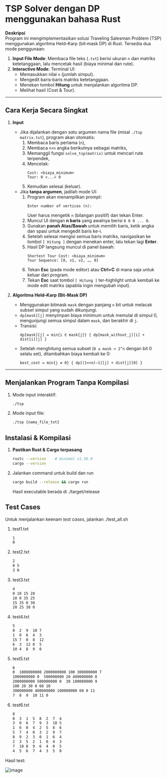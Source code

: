 # TSP Solver dengan DP menggunakan bahasa Rust

**Deskripsi**  
Program ini mengimplementasikan solusi Traveling Salesman Problem (TSP) menggunakan algoritma Held–Karp (bit‐mask DP) di Rust. Tersedia dua mode penggunaan:

1. **Input File Mode**: Membaca file teks (`.txt`) berisi ukuran `n` dan matriks ketetanggaan, lalu mencetak hasil (biaya minimal dan rute).  
2. **Interactive Mode**: Terminal UI:
   - Memasukkan nilai `n` (jumlah simpul).  
   - Mengedit baris‐baris matriks ketetanggaan.  
   - Menekan tombol **Hitung** untuk menjalankan algoritma DP.  
   - Melihat hasil (Cost & Tour).

---

## Cara Kerja Secara Singkat

1. **Input**  
   - Jika dijalankan dengan _satu_ argumen nama file (misal `./tsp matrix.txt`), program akan otomatis:
     1. Membaca baris pertama (`n`),  
     2. Membaca `n×n` angka berikutnya sebagai matriks,  
     3. Memanggil fungsi `solve_tsp(matrix)` untuk mencari rute terpendek,  
     4. Mencetak:
        ```
        Cost: <biaya_minimum>
        Tour: 0 <...> 0
        ```
     5. Kemudian selesai (keluar).  
   - Jika **tanpa argumen**, jadilah mode UI:
     1. Program akan menampilkan prompt:
        ```
        Enter number of vertices (n):
        ```  
        User harus mengetik `n` (bilangan positif) dan tekan Enter.  
     2. Muncul UI dengan **n baris** yang awalnya berisi `0 0 0 ... 0`.  
     3. Gunakan **panah Atas/Bawah** untuk memilih baris, ketik angka dan spasi untuk mengedit baris ke-i.  
     4. Setelah selesai mengisi semua baris matriks, navigasikan ke tombol `[ Hitung ]` dengan menekan enter, lalu tekan lagi **Enter**.  
     5. Hasil DP langsung muncul di panel bawah:  
        ```
        Shortest Tour Cost: <biaya_minimum>
        Tour Sequence: [0, v1, v2, …, 0]
        ```  
     6. Tekan **Esc** (pada mode editor) atau **Ctrl+C** di mana saja untuk keluar dari program.  
     7. Tekan **Esc** saat tombol `[ Hitung ]` ter-highlight untuk kembali ke mode edit matriks (apabila ingin mengubah input).

2. **Algoritma Held–Karp (Bit‐Mask DP)**  
   - Menggunakan bitmask `mask` dengan panjang `n` bit untuk melacak subset simpul yang sudah dikunjungi.  
   - `dp[mask][j]` menyimpan biaya minimum untuk memulai di simpul 0, mengunjungi semua simpul dalam `mask`, dan berakhir di `j`.  
   - Transisi:  
     ```
     dp[mask][j] = min{i ∈ mask{j}} { dp[mask_without_j][i] + dist[i][j] }
     ```  
   - Setelah menghitung semua subset (`0 ≤ mask < 2^n` dengan bit 0 selalu set), ditambahkan biaya kembali ke 0:  
     ```
     best_cost = min{j ≠ 0} { dp[(1<<n)−1][j] + dist[j][0] }
     ```   

---

## Menjalankan Program Tanpa Kompilasi
1. Mode input interaktif:
   ```bash
   ./tsp
   ```
3. Mode input file:
   ```bash
   ./tsp {nama_file_txt}
   ```

## Instalasi & Kompilasi

1. **Pastikan Rust & Cargo terpasang**  
   ```bash
   rustc --version    # minimal v1.56.0
   cargo --version
2. Jalankan command untuk build dan run
   ```bash
   cargo build --release && cargo run
   ```
   Hasil executable berada di ./target/release

## Test Cases

Untuk menjalankan keenam _test cases_, jalankan ./test_all.sh
1. test1.txt
   ```txt
   1
   0
   ```
2. test2.txt
   ```txt
   2
   0 5
   3 0
   ```
3. test3.txt
   ```txt
   4
   0 10 15 20
   10 0 35 25
   15 35 0 30
   20 25 30 0
   ```
4. test4.txt
   ```txt
   5
   0  2  9  10 7
   1  0  6  4  3
   15 7  0  8  12
   6  3  12 0  5
   10 4  8  9  0
   ```
5. test5.txt
   ```txt
   6
   0  1000000000 2000000000 100 300000000 7
   1000000000 0  500000000 20 400000000 8
   2000000000 500000000 0  30 100000000 9
   100 20 30 0 60 10
   300000000 400000000 100000000 60 0 11
   7  8  9  10 11 0
   ```
6. test6.txt
   ```txt
   8
   0  3  1  5  8  2  7  4
   3  0  6  7  9  3  10 5
   1  6  0  4  2  5  8  6
   5  7  4  0  3  2  9  7
   8  9  2  3  0  1  6  4
   2  3  5  2  1  0  4  3
   7  10 8  9  6  4  0  5
   4  5  6  7  4  3  5  0
   ```
Hasil test:

![image](https://github.com/user-attachments/assets/f2efe163-849b-4c30-8468-a3f619ba2e31)
